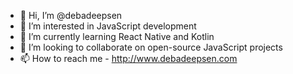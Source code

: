 - 👋 Hi, I’m @debadeepsen
- 👀 I’m interested in JavaScript development
- 🌱 I’m currently learning React Native and Kotlin
- 💞️ I’m looking to collaborate on open-source JavaScript projects
- 📫 How to reach me - http://www.debadeepsen.com

<!---
debadeepsen/debadeepsen is a ✨ special ✨ repository because its `README.md` (this file) appears on your GitHub profile.
You can click the Preview link to take a look at your changes.
--->
